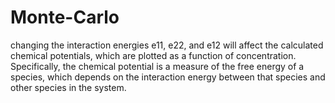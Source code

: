 # Monte-Carlo
changing the interaction energies e11, e22, and e12 will affect the calculated chemical potentials, which are plotted as a function of concentration. Specifically, the chemical potential is a measure of the free energy of a species, which depends on the interaction energy between that species and other species in the system.
